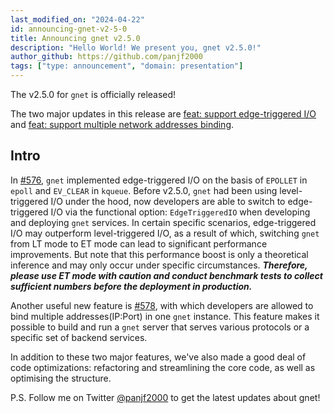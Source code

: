 ```yaml
---
last_modified_on: "2024-04-22"
id: announcing-gnet-v2-5-0
title: Announcing gnet v2.5.0
description: "Hello World! We present you, gnet v2.5.0!"
author_github: https://github.com/panjf2000
tags: ["type: announcement", "domain: presentation"]
---
```


The v2.5.0 for `gnet` is officially released!

The two major updates in this release are [feat: support edge-triggered I/O](https://github.com/panjf2000/gnet/pull/576) and [feat: support multiple network addresses binding](https://github.com/panjf2000/gnet/pull/578).

## Intro

In [#576](https://github.com/panjf2000/gnet/pull/576), `gnet` implemented edge-triggered I/O on the basis of `EPOLLET` in `epoll` and `EV_CLEAR` in `kqueue`. Before v2.5.0, `gnet` had been using level-triggered I/O under the hood, now developers are able to switch to edge-triggered I/O via the functional option: `EdgeTriggeredIO` when developing and deploying `gnet` services. In certain specific scenarios, edge-triggered I/O may outperform level-triggered I/O, as a result of which, switching `gnet` from LT mode to ET mode can lead to significant performance improvements. But note that this performance boost is only a theoretical inference and may only occur under specific circumstances. ***Therefore, please use ET mode with caution and conduct benchmark tests to collect sufficient numbers before the deployment in production.***

Another useful new feature is [#578](https://github.com/panjf2000/gnet/pull/578), with which developers are allowed to bind multiple addresses(IP:Port) in one `gnet` instance. This feature makes it possible to build and run a `gnet` server that serves various protocols or a specific set of backend services.

In addition to these two major features, we've also made a good deal of code optimizations: refactoring and streamlining the core code, as well as optimising the structure.

P.S. Follow me on Twitter [@panjf2000](https://twitter.com/panjf2000) to get the latest updates about gnet!